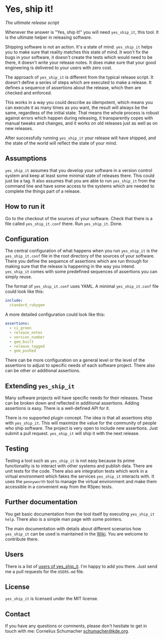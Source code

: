 # Yes, ship it!

*The ultimate release script*

Whenever the answer is "Yes, ship it!" you will need `yes_ship_it`, this tool.
It is the ultimate helper in releasing software.

Shipping software is not an action. It's a state of mind. `yes_ship_it` helps
you to make sure that reality matches this state of mind. It won't fix the bugs
in your software, it doesn't create the tests which would need to be there, it
doesn't write your release notes. It does make sure that your good engineering
is delivered to your users with zero cost.

The approach of `yes_ship_it` is different from the typical release script. It
doesn't define a series of steps which are executed to make a release. It
defines a sequence of assertions about the release, which then are checked and
enforced.

This works in a way you could describe as idempotent, which means you
can execute it as many times as you want, the result will always be the same,
regardless of the initial state. That means the whole process is robust against
errors which happen during releasing, it transparently copes with manual tweaks
and changes, and it works on old releases just as well as on new releases.

After successfully running `yes_ship_it` your release will have shipped, and the
state of the world will reflect the state of your mind.

## Assumptions

`yes_ship_it` assumes that you develop your software in a version control
system and keep at least some minimal state of releases there. This could just
be a tag. It also assumes that you are able to run `yes_ship_it` from the
command line and have some access to the systems which are needed to complete
the things part of a release.

## How to run it

Go to the checkout of the sources of your software. Check that there is a file
called `yes_ship_it.conf` there. Run `yes_ship_it`. Done.

## Configuration

The central configuration of what happens when you run `yes_ship_it` is the
`yes_ship_it.conf` file in the root directory of the sources of your software.
There you define the sequence of assertions which are run through for making
sure that the release is happening in the way you intend. `yes_ship_it` comes
with some predefined sequences of assertions you can simply reuse.

The format of `yes_ship_it.conf` uses YAML. A minimal `yes_ship_it.conf` file
could look like this:

```yaml
include:
  standard_rubygem
```

A more detailed configuration could look like this:

```yaml
assertions:
  - ci_green
  - release_notes
  - version_number
  - gem_built
  - release_tagged
  - gem_pushed
```

There can be more configuration on a general level or the level of the
assertions to adjust to specific needs of each software project. There also can
be other or additional assertions.

## Extending `yes_ship_it`

Many software projects will have specific needs for their releases. These can
be broken down and reflected in additional assertions. Adding assertions is
easy. There is a well-defined API for it.

There is no supported plugin concept. The idea is that all assertions ship with
`yes_ship_it`. This will maximize the value for the community of people who ship
software. The project is very open to include new assertions. Just submit a pull
request. `yes_ship_it` will ship it with the next release.

## Testing

Testing a tool such as `yes_ship_it` is not easy because its prime functionality
is to interact with other systems and publish data. There are unit tests for the
code. There also are integration tests which work in a virtual environment which
fakes the services `yes_ship_it` interacts with. It uses the `pennyworth` tool
to manage the virtual environment and make them accessible in a convenient way
from the RSpec tests.

## Further documentation

You get basic documentation from the tool itself by executing
`yes_ship_it help`. There also is a simple man page with some pointers.

The main documentation with details about different scenarios how `yes_ship_it`
can be used is maintained in the
[Wiki](https://github.com/cornelius/yes_ship_it/wiki). You are welcome to
contribute there.

## Users

There is a list of [users of yes_ship_it](https://github.com/cornelius/yes_ship_it/blob/master/USERS.md).
I'm happy to add you there. Just send me a pull requests for the `USERS.md`
file.

## License

`yes_ship_it` is licensed under the MIT license.

## Contact

If you have any questions or comments, please don't hesitate to get in touch
with me: Cornelius Schumacher <schumacher@kde.org>.
